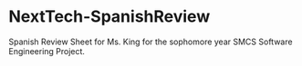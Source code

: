 # NextTech-SpanishReview
Spanish Review Sheet for Ms. King for the sophomore year SMCS Software Engineering Project.
